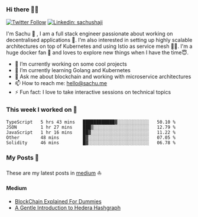 ### Hi there 👋✨

[![Twitter Follow](https://img.shields.io/twitter/follow/sachu_abraham?label=Follow)](https://twitter.com/sachu_abraham)
[![Linkedin: sachushaji](https://img.shields.io/badge/-Sachu%20Shaji-blue?style=flat-square&logo=Linkedin&logoColor=white&link=https://www.linkedin.com/in/sachushaji/)](https://www.linkedin.com/in/sachushaji/)


I'm Sachu 🙋 , I am a full stack engineer passionate about working on decentralised applications 💪. I'm also interested in setting up highly scalable architectures on top of Kubernetes and using Istio as service mesh 🎉🎉. I'm a huge docker fan 🐳 and loves to explore new things when I have the time😇.

- 🔭 I’m currently working on some cool projects
- 🌱 I’m currently learning Golang and Kubernetes
- 💬 Ask me about blockchain and working with microservice architectures
- 📫 How to reach me: hello@sachu.me
- ⚡ Fun fact: I love to take interactive sessions on technical topics

### This week I worked on 👷
<!--START_SECTION:waka-->
```text
TypeScript   5 hrs 43 mins   ████████████▓░░░░░░░░░░░░   50.10 % 
JSON         1 hr 27 mins    ███▒░░░░░░░░░░░░░░░░░░░░░   12.79 % 
JavaScript   1 hr 16 mins    ██▓░░░░░░░░░░░░░░░░░░░░░░   11.22 % 
Other        48 mins         █▓░░░░░░░░░░░░░░░░░░░░░░░   07.05 % 
Solidity     46 mins         █▓░░░░░░░░░░░░░░░░░░░░░░░   06.78 % 
```
<!--END_SECTION:waka-->

### My Posts 🚩

These are my latest posts in [medium](https://medium.com) ⛵

#### Medium

<!-- MEDIUM:START -->
- [BlockChain Explained For Dummies](https://medium.com/@sachushajiabraham/blockchain-explained-for-dummies-f0979f065f00?source=rss-780edabaf7e0------2)
- [A Gentle Introduction to Hedera Hashgraph](https://medium.com/@sachushajiabraham/a-gentle-introduction-to-hedera-hashgraph-c89cd665ddbb?source=rss-780edabaf7e0------2)
<!-- MEDIUM:END -->
